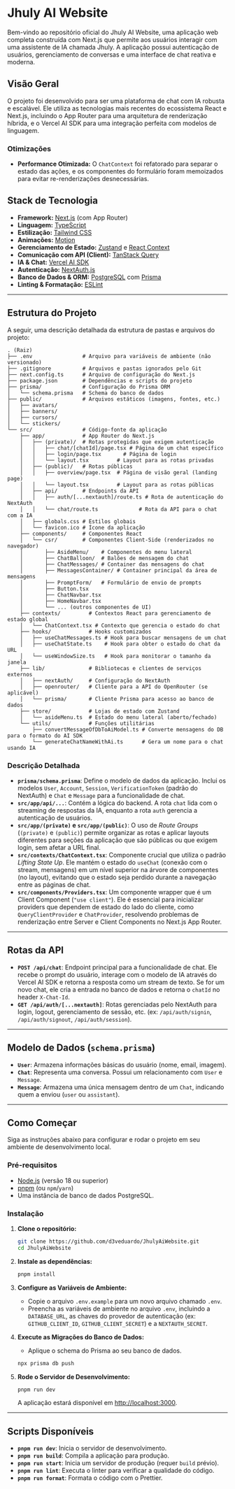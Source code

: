 # Jhuly AI Website

Bem-vindo ao repositório oficial do Jhuly AI Website, uma aplicação web completa construída com Next.js que permite aos usuários interagir com uma assistente de IA chamada Jhuly. A aplicação possui autenticação de usuários, gerenciamento de conversas e uma interface de chat reativa e moderna.

## Visão Geral

O projeto foi desenvolvido para ser uma plataforma de chat com IA robusta e escalável. Ele utiliza as tecnologias mais recentes do ecossistema React e Next.js, incluindo o App Router para uma arquitetura de renderização híbrida, e o Vercel AI SDK para uma integração perfeita com modelos de linguagem.

### Otimizações

- **Performance Otimizada:** O `ChatContext` foi refatorado para separar o estado das ações, e os componentes do formulário foram memoizados para evitar re-renderizações desnecessárias.

## Stack de Tecnologia

- **Framework:** [Next.js](https://nextjs.org/) (com App Router)
- **Linguagem:** [TypeScript](https://www.typescriptlang.org/)
- **Estilização:** [Tailwind CSS](https://tailwindcss.com/)
- **Animações:** [Motion](https://motion.dev)
- **Gerenciamento de Estado:** [Zustand](https://zustand-demo.pmnd.rs/) e [React Context](https://react.dev/learn/passing-data-deeply-with-context)
- **Comunicação com API (Client):** [TanStack Query](https://tanstack.com/query/latest)
- **IA & Chat:** [Vercel AI SDK](https://sdk.vercel.ai/)
- **Autenticação:** [NextAuth.js](https://next-auth.js.org/)
- **Banco de Dados & ORM:** [PostgreSQL](https://www.postgresql.org/) com [Prisma](https://www.prisma.io/)
- **Linting & Formatação:** [ESLint](https://eslint.org/)

---

## Estrutura do Projeto

A seguir, uma descrição detalhada da estrutura de pastas e arquivos do projeto:

```
. (Raiz)
├── .env                # Arquivo para variáveis de ambiente (não versionado)
├── .gitignore          # Arquivos e pastas ignorados pelo Git
├── next.config.ts      # Arquivo de configuração do Next.js
├── package.json        # Dependências e scripts do projeto
├── prisma/             # Configuração do Prisma ORM
│   └── schema.prisma   # Schema do banco de dados
├── public/             # Arquivos estáticos (imagens, fontes, etc.)
│   ├── avatars/
│   ├── banners/
│   ├── cursors/
│   └── stickers/
└── src/                # Código-fonte da aplicação
    ├── app/            # App Router do Next.js
    │   ├── (private)/  # Rotas protegidas que exigem autenticação
    │   │   ├── chat/[chatId]/page.tsx # Página de um chat específico
    │   │   ├── login/page.tsx       # Página de login
    │   │   └── layout.tsx         # Layout para as rotas privadas
    │   ├── (public)/   # Rotas públicas
    │   │   ├── overview/page.tsx  # Página de visão geral (landing page)
    │   │   └── layout.tsx         # Layout para as rotas públicas
    │   ├── api/        # Endpoints da API
    │   │   ├── auth/[...nextauth]/route.ts # Rota de autenticação do NextAuth
    │   │   └── chat/route.ts             # Rota da API para o chat com a IA
    │   ├── globals.css # Estilos globais
    │   └── favicon.ico # Ícone da aplicação
    ├── components/     # Componentes React
    │   └── csr/        # Componentes Client-Side (renderizados no navegador)
    │       ├── AsideMenu/    # Componentes do menu lateral
    │       ├── ChatBalloon/  # Balões de mensagem do chat
    │       ├── ChatMessages/ # Container das mensagens do chat
    │       ├── MessagesContainer/ # Container principal da área de mensagens
    │       ├── PromptForm/   # Formulário de envio de prompts
    │       ├── Button.tsx
    │       ├── ChatNavbar.tsx
    │       ├── HomeNavbar.tsx
    │       └── ... (outros componentes de UI)
    ├── contexts/         # Contextos React para gerenciamento de estado global
    │   └── ChatContext.tsx # Contexto que gerencia o estado do chat
    ├── hooks/            # Hooks customizados
    │   ├── useChatMessages.ts # Hook para buscar mensagens de um chat
    │   ├── useChatState.ts    # Hook para obter o estado do chat da URL
    │   └── useWindowSize.ts   # Hook para monitorar o tamanho da janela
    ├── lib/              # Bibliotecas e clientes de serviços externos
    │   ├── nextAuth/     # Configuração do NextAuth
    │   ├── openrouter/   # Cliente para a API do OpenRouter (se aplicável)
    │   └── prisma/       # Cliente Prisma para acesso ao banco de dados
    ├── store/            # Lojas de estado com Zustand
    │   └── asideMenu.ts  # Estado do menu lateral (aberto/fechado)
    └── utils/            # Funções utilitárias
        ├── convertMessageOfDbToAiModel.ts # Converte mensagens do DB para o formato do AI SDK
        └── generateChatNameWithAi.ts      # Gera um nome para o chat usando IA
```

### Descrição Detalhada

- **`prisma/schema.prisma`**: Define o modelo de dados da aplicação. Inclui os modelos `User`, `Account`, `Session`, `VerificationToken` (padrão do NextAuth) e `Chat` e `Message` para a funcionalidade de chat.
- **`src/app/api/...`**: Contém a lógica do backend. A rota `chat` lida com o streaming de respostas da IA, enquanto a rota `auth` gerencia a autenticação de usuários.
- **`src/app/(private)` e `src/app/(public)`**: O uso de _Route Groups_ (`(private)` e `(public)`) permite organizar as rotas e aplicar layouts diferentes para seções da aplicação que são públicas ou que exigem login, sem afetar a URL final.
- **`src/contexts/ChatContext.tsx`**: Componente crucial que utiliza o padrão _Lifting State Up_. Ele mantém o estado do `useChat` (conexão com o stream, mensagens) em um nível superior na árvore de componentes (no layout), evitando que o estado seja perdido durante a navegação entre as páginas de chat.
- **`src/components/Providers.tsx`**: Um componente wrapper que é um Client Component (`"use client"`). Ele é essencial para inicializar providers que dependem de estado do lado do cliente, como `QueryClientProvider` e `ChatProvider`, resolvendo problemas de renderização entre Server e Client Components no Next.js App Router.

---

## Rotas da API

- **`POST /api/chat`**: Endpoint principal para a funcionalidade de chat. Ele recebe o prompt do usuário, interage com o modelo de IA através do Vercel AI SDK e retorna a resposta como um stream de texto. Se for um novo chat, ele cria a entrada no banco de dados e retorna o `chatId` no header `X-Chat-Id`.
- **`GET /api/auth/[...nextauth]`**: Rotas gerenciadas pelo NextAuth para login, logout, gerenciamento de sessão, etc. (ex: `/api/auth/signin`, `/api/auth/signout`, `/api/auth/session`).

---

## Modelo de Dados (`schema.prisma`)

- **`User`**: Armazena informações básicas do usuário (nome, email, imagem).
- **`Chat`**: Representa uma conversa. Possui um relacionamento com `User` e `Message`.
- **`Message`**: Armazena uma única mensagem dentro de um `Chat`, indicando quem a enviou (`user` ou `assistant`).

---

## Como Começar

Siga as instruções abaixo para configurar e rodar o projeto em seu ambiente de desenvolvimento local.

### Pré-requisitos

- [Node.js](https://nodejs.org/en) (versão 18 ou superior)
- [pnpm](https://pnpm.io/) (ou `npm`/`yarn`)
- Uma instância de banco de dados PostgreSQL.

### Instalação

1.  **Clone o repositório:**

    ```bash
    git clone https://github.com/d3veduardo/JhulyAiWebsite.git
    cd JhulyAiWebsite
    ```

2.  **Instale as dependências:**

    ```bash
    pnpm install
    ```

3.  **Configure as Variáveis de Ambiente:**
    - Copie o arquivo `.env.example` para um novo arquivo chamado `.env`.
    - Preencha as variáveis de ambiente no arquivo `.env`, incluindo a `DATABASE_URL`, as chaves do provedor de autenticação (ex: `GITHUB_CLIENT_ID`, `GITHUB_CLIENT_SECRET`) e a `NEXTAUTH_SECRET`.

4.  **Execute as Migrações do Banco de Dados:**
    - Aplique o schema do Prisma ao seu banco de dados.

    ```bash
    npx prisma db push
    ```

5.  **Rode o Servidor de Desenvolvimento:**

    ```bash
    pnpm run dev
    ```

    A aplicação estará disponível em [http://localhost:3000](http://localhost:3000).

---

## Scripts Disponíveis

- **`pnpm run dev`**: Inicia o servidor de desenvolvimento.
- **`pnpm run build`**: Compila a aplicação para produção.
- **`pnpm run start`**: Inicia um servidor de produção (requer `build` prévio).
- **`pnpm run lint`**: Executa o linter para verificar a qualidade do código.
- **`pnpm run format`**: Formata o código com o Prettier.

